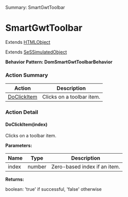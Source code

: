 Summary: SmartGwtToolbar

# SmartGwtToolbar

Extends [HTMLObject](HTMLObject.md)

Extends [SeSSimulatedObject](SeSSimulatedObject.md)





**Behavior Pattern: DomSmartGwtToolbarBehavior**


<!-- ============================== property summary ========================== -->

	
<!-- ============================== action summary ========================== -->



### Action Summary

|  **Action** | **Description** | 
| ----------- | --------------- |
|	[DoClickItem](#DoClickItem) | Clicks on a toolbar item. |




<!-- ============================== property detail ========================== -->
	
	
<!-- ============================== action detail ========================== -->
	
### Action Detail
		
<a name="DoClickItem"></a>    
#### DoClickItem(index)

Clicks on a toolbar item.


**Parameters:**

|	**Name** | **Type** | **Description** |
| ---------- | -------- | --------------- |
| index | number |	Zero-based index if an item. |




**Returns:**

boolean: 'true' if successful, 'false' otherwise



<a name="see.also.smartgwttoolbar.doclickitem"></a>

	

